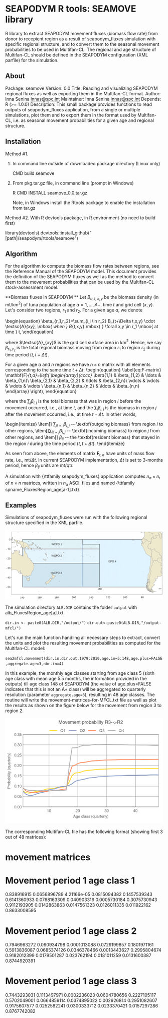 # SEAPODYM R tools: SEAMOVE library

R library to extract SEAPODYM movement fluxes (biomass flow rate) from donor to recepient region as a result of seapodym\_fluxes simulation with specific regional structure, and to convert them to the seasonal movement probabilities to be used in Multifan-CL. The regional and age structure of Multifan-CL should be defined in the SEAPODYM configuration (XML parfile) for the simulation.

## About

Package: seamove
Version: 0.0
Title: Reading and visualizing SEAPODYM regional fluxes as well as exporting them in the Multifan-CL format.
Author: Inna Senina <innas@spc.int>
Maintainer: Inna Senina <innas@spc.int>
Depends: R (>= 1.0.0)
Description: This small package provides functions to read outputs of seapodym\_fluxes application, from a single or multiple simulations, plot them and to export them in the format used by Multifan-CL, i.e. as seasonal movement probabilities for a given age and regional structure.

## Installation

Method #1. 

1. In command line outside of downloaded package directory (Linux only)

   CMD build seamove

2. From pkg.tar.gz file, in command line (prompt in Windows)

   R CMD INSTALL seamove\_0.0.tar.gz

   Note, in Windows install the Rtools package to enable the installation from tar.gz

Method #2. With R devtools package, in R environment (no need to build first)

   library(devtools)
   devtools::install\_github("[path]/seapodym/rtools/seamove")

## Algorithm

For the algorithm to compute the biomass flow rates between regions, see the Reference Manual of the SEAPODYM model. This document provides the definition of the SEAPODYM fluxes as well as the method to convert them to the movement probabilities that can be used by the Multifan-CL stock-assessment model. 

**Biomass fluxes in SEAPODYM **
Let $B_{a,t,x,y}$ be the biomass density (in mt/km$^2$) of tuna population at age $a=1,...,A+$, time $t$ and grid cell $(x,y)$.
Let's consider two regions, $r_1$ and $r_2$. For a given age $a$, we denote 

\begin{equation}
\beta_{r_1,r_2}=\sum_{i,j \in r_2} B_{t+\Delta t,x,y} \cdot \textsc{A}_{xy}, \mbox{ when } B_{t,x,y} \mbox{ } \forall x,y \in r_1 \mbox{ at time } t,
\end{equation}

where $\textsc{A}_{xy}$ is the grid cell surface area in km$^2$. Hence, we say $\beta_{r_1,r_2}$ is the total regional biomass moving from region $r_1$ to region $r_2$ during time period $(t,t+\Delta t)$.

For a given age $a$ and $n$ regions we have $n \times n$ matrix with all elements corresponding to the same time $t+\Delta t$:
\begin{equation}
  \label{eq:F-matrix}
  \mathbf{F}_{t,a}=\left(
    \begin{array}{cccc}
      \beta_{1,1} & \beta_{1,2} & \ldots &  \beta_{1,n}\\
      \beta_{2,1} & \beta_{2,2} & \ldots &  \beta_{2,n}\\
      \vdots      & \vdots      & \vdots &  \vdots     \\
      \beta_{n,1} & \beta_{n,2} & \ldots &  \beta_{n,n}
    \end{array}
  \right),
\end{equation}

where the $\sum_{j} \beta_{i,j}$ is the total biomass that was in region $i$ before the movement occurred, i.e., at time $t$, and the $\sum_{i} \beta_{i,j}$ is the biomass in region $j$ after the movement occurred, i.e., at time $t+\Delta t$. In other words, 

\begin{itemize}
 \item[] $\sum_{j!=i} \beta_{i,j}$ -- \textbf{outgoing biomass} from region $i$ to other regions, 
 \item[]$\sum_{i!=j} \beta_{i,j}$ -- \textbf{incoming biomass} to region $j$ from other regions, and 
 \item[] $\beta_{ii}$ -- the \textbf{resident biomass} that stayed in the region $i$ during the time period $(t,t+\Delta t)$. 
\end{itemize}

As seen from above, the elements of matrix $\mathbf{F}_{t,a}$ have units of mass flow rate, i.e., mt/$\Delta t$. In current SEAPODYM implementation, $\Delta t$ is set to 3-months period, hence $\beta_{ij}$ units are mt/qtr. 

A simulation with {\ttfamily seapodym\_fluxes} application computes $n_a \times n_t$ of $n \times n$ matrices, written in $n_a$ ASCII files and named {\ttfamily spname\_FluxesRegion\_age[a-1].txt}.


## Examples 

Simulations of seapodym\_fluxes were run with the following regional structure specified in the XML parfile.

![Albacore assessment regions](./images/alb-regions.png)

The simulation directory `ALB.DIR` contains the folder `output` with alb\_FluxesRegion\_age[a].txt.

  `dir.in <- paste0(ALB.DIR,"/output/")`
  `dir.out<-paste0(ALB.DIR,"/output-mfcl/")`

Let's run the main function handling all necessary steps to extract, convert the units and plot the resulting movement probabilities as computed for the Multifan-CL model:

  `sea2mfcl.movement(dir.in,dir.out,1979:2010,age.in=5:148,age.plus=FALSE,aggregate.age=3,nbr.in=4)`

In this example, the monthly age classes starting from age class 5 (sixth age class with mean age 5.5 months, the information provided in the outputs) till age class 148 of SEAPODYM (the value of age.plus=FALSE indicates that this is not an A+ class) will be aggregated to quarterly resolution (parameter `aggregate.age=3`), resulting in 48 age classes. The routine will write the movement-matrices-for-MFCL.txt file as well as plot the results as shown on the figure below for the movement from region 3 to region 2.

![Albacore movement](./images/movement_probability_r3-to-r2.png)

The corresponding Multifan-CL file has the following format (showing first 3 out of 48 matrices):

# movement matrices 
# Movement period  1  age class  1 
0.838916915     0.0656896789    4.21166e-05     0.0815094382
0.1457539343    0.6141360933    0.0768163309    0.040903316
0.0005730184    0.3075730943    0.9112193905    0.0142863863
0.0147561323    0.0126011335    0.011922162     0.8633008595
# Movement period  1  age class  2 
0.7946963272    0.090934798     0.0001013088    0.0729199857
0.1801971161    0.5913836087    0.0685374126    0.0346378466
0.0013443627    0.2995804674    0.9182012399    0.0179501287
0.023762194     0.0181011259    0.0131600387    0.8744920391
# Movement period  1  age class  3 
0.7443293031    0.1113497971    0.0002236023    0.0604780656
0.2227105117    0.5702049001    0.0664859114    0.0374895022
0.002926814     0.2951082607    0.9175607577    0.0252582241
0.0300333712    0.0233370421    0.0157297286    0.8767742082


